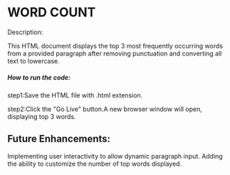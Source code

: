 # WORD COUNT

Description:

This HTML document displays the top 3 most frequently occurring words from a provided paragraph after removing punctuation and converting all text to lowercase.

##### How to run the code:

step1:Save the HTML file with .html extension.

step2:Click the "Go Live" button.A new browser window will open, displaying top 3 words.

## Future Enhancements:

Implementing user interactivity to allow dynamic paragraph input. Adding the ability to customize the number of top words displayed.
